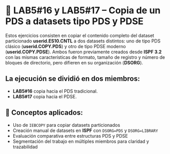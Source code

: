  # 📄 LAB5#16 y LAB5#17 – Copia de un PDS a datasets tipo PDS y PDSE
 Estos ejercicios consisten en copiar el contenido completo del dataset particionado **userid.ES10.CNTL** a dos datasets distintos: uno de tipo PDS clásico (**userid.COPY.PDS**) y otro de tipo PDSE moderno (**userid.COPY.PDSE**). Ambos fueron previamente creados desde **ISPF 3.2** con las mismas características de formato, tamaño de registro y número de bloques de directorio, pero difieren en su organización (**DSORG**).

 ## La ejecución se dividió en dos miembros:

 - **LAB5#16** copia hacia el PDS tradicional.
 - **LAB5#17** copia hacia el PDSE.

## 🧠 Conceptos aplicados:

 - Uso de `IEBCOPY` para copiar datasets particionados
 - Creación manual de datasets en **ISPF** con `DSORG=PDS` y `DSORG=LIBRARY`
 - Evaluación comparativa entre estructuras PDS y PDSE
 - Segmentación del trabajo en múltiples miembros para claridad y trazabilidad
